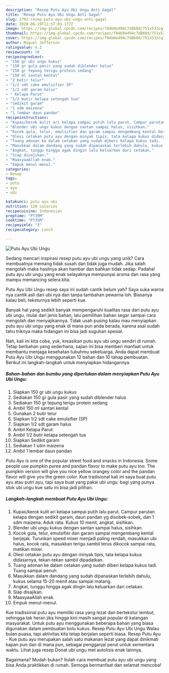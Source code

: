 ```yaml
---
description: "Resep Putu Ayu Ubi Ungu Anti Gagal"
title: "Resep Putu Ayu Ubi Ungu Anti Gagal"
slug: 2792-resep-putu-ayu-ubi-ungu-anti-gagal
date: 2020-06-19T11:57:03.177Z
image: https://img-global.cpcdn.com/recipes/f84b0e494c7d860d/751x532cq70/putu-ayu-ubi-ungu-foto-resep-utama.jpg
thumbnail: https://img-global.cpcdn.com/recipes/f84b0e494c7d860d/751x532cq70/putu-ayu-ubi-ungu-foto-resep-utama.jpg
cover: https://img-global.cpcdn.com/recipes/f84b0e494c7d860d/751x532cq70/putu-ayu-ubi-ungu-foto-resep-utama.jpg
author: Miguel Jefferson
ratingvalue: 4.2
reviewcount: 10
recipeingredient:
- "150 gr ubi ungu kukus"
- "150 gr gula pasir yang sudah diblender halus"
- "150 gr tepung terigu protein sedang"
- "150 ml santan kental"
- "2 butir telur"
- "1/2 sdt cake emulsifier SP"
- "1/2 sdt garam halus"
- " Kelapa Parut"
- "1/2 butir kelapa setengah tua"
- "Sedikit garam"
- "1 sdm maizena"
- "1 lembar daun pandan"
recipeinstructions:
- "Kupas/kerok kulit ari kelapa sampai putih lalu parut. Campur parutan kelapa dengan sedikit garam, daun pandan yg disobek-sobek, dan 1 sdm maizena. Aduk rata. Kukus 10 menit, angkat, sisihkan."
- "Blender ubi ungu kukus dengan santan sampai halus, sisihkan."
- "Kocok gula, telur, emulsifier dan garam sampai mengembang kental berjejak. Turunkan speed mixer menjadi paling rendah, masukkan ubi halus, kocok rata, masukkan terigu sambil terus dikocok sampai rata, matikan mixer."
- "Olesi cetakan putu ayu dengan minyak tipis, tata kelapa kukus didasarnya, tekan-tekan sambil dipadatkan."
- "Tuang adonan ke dalam cetakan yang sudah diberi kelapa kukus tadi. Tuang sampai penuh."
- "Masukkan dalam dandang yang sudah dipanaskan terlebih dahulu, kukus selama 15-20 menit atau sampai matang."
- "Angkat, tunggu hingga agak dingin lalu keluarkan dari cetakan."
- "Siap disajikan."
- "MaasyaaAllah enak."
- "Empuk menul-menul."
categories:
- Resep
tags:
- putu
- ayu
- ubi

katakunci: putu ayu ubi 
nutrition: 128 calories
recipecuisine: Indonesian
preptime: "PT39M"
cooktime: "PT35M"
recipeyield: "3"
recipecategory: Lunch

---
```



![Putu Ayu Ubi Ungu](https://img-global.cpcdn.com/recipes/f84b0e494c7d860d/751x532cq70/putu-ayu-ubi-ungu-foto-resep-utama.jpg)

Sedang mencari inspirasi resep putu ayu ubi ungu yang unik? Cara membuatnya memang tidak susah dan tidak juga mudah. Jika salah mengolah maka hasilnya akan hambar dan bahkan tidak sedap. Padahal putu ayu ubi ungu yang enak selayaknya mempunyai aroma dan rasa yang mampu memancing selera kita.

Putu Ayu Ubi Ungu resep saya ini sudah cantik belum yah? Saya suka warna nya cantik asli dari ubi nya dan tanpa tambahan pewarna loh. Biasanya kalau beli, teksturnya lebih seperti kue.

Banyak hal yang sedikit banyak mempengaruhi kualitas rasa dari putu ayu ubi ungu, mulai dari jenis bahan, lalu pemilihan bahan segar sampai cara mengolah dan menyajikannya. Tidak usah pusing kalau mau menyiapkan putu ayu ubi ungu yang enak di mana pun anda berada, karena asal sudah tahu triknya maka hidangan ini bisa jadi suguhan spesial.


Nah, kali ini kita coba, yuk, kreasikan putu ayu ubi ungu sendiri di rumah. Tetap berbahan yang sederhana, sajian ini bisa memberi manfaat untuk membantu menjaga kesehatan tubuhmu sekeluarga. Anda dapat membuat Putu Ayu Ubi Ungu menggunakan 12 bahan dan 10 tahap pembuatan. Berikut ini langkah-langkah untuk menyiapkan hidangannya.

<!--inarticleads1-->

##### Bahan-bahan dan bumbu yang diperlukan dalam menyiapkan Putu Ayu Ubi Ungu:

1. Siapkan 150 gr ubi ungu kukus
1. Sediakan 150 gr gula pasir yang sudah diblender halus
1. Sediakan 150 gr tepung terigu protein sedang
1. Ambil 150 ml santan kental
1. Gunakan 2 butir telur
1. Siapkan 1/2 sdt cake emulsifier (SP)
1. Siapkan 1/2 sdt garam halus
1. Ambil  Kelapa Parut:
1. Ambil 1/2 butir kelapa setengah tua
1. Siapkan Sedikit garam
1. Sediakan 1 sdm maizena
1. Ambil 1 lembar daun pandan


Putu Ayu is one of the popular street food and snacks in Indonesia. Some people use pumpkin puree and pandan flavor to make putu ayu too. The pumpkin version will give you nice yellow orangey color and the pandan flavor will give you the green color. Kue tradisional kali ini saya buat putu ayu atau putri ayu, tapi saya buat yang pakai ubi ungu. bagi yang punya stok ubi ungu kue satu ini bisa jadi pilihan. 

<!--inarticleads2-->

##### Langkah-langkah membuat Putu Ayu Ubi Ungu:

1. Kupas/kerok kulit ari kelapa sampai putih lalu parut. Campur parutan kelapa dengan sedikit garam, daun pandan yg disobek-sobek, dan 1 sdm maizena. Aduk rata. Kukus 10 menit, angkat, sisihkan.
1. Blender ubi ungu kukus dengan santan sampai halus, sisihkan.
1. Kocok gula, telur, emulsifier dan garam sampai mengembang kental berjejak. Turunkan speed mixer menjadi paling rendah, masukkan ubi halus, kocok rata, masukkan terigu sambil terus dikocok sampai rata, matikan mixer.
1. Olesi cetakan putu ayu dengan minyak tipis, tata kelapa kukus didasarnya, tekan-tekan sambil dipadatkan.
1. Tuang adonan ke dalam cetakan yang sudah diberi kelapa kukus tadi. Tuang sampai penuh.
1. Masukkan dalam dandang yang sudah dipanaskan terlebih dahulu, kukus selama 15-20 menit atau sampai matang.
1. Angkat, tunggu hingga agak dingin lalu keluarkan dari cetakan.
1. Siap disajikan.
1. MaasyaaAllah enak.
1. Empuk menul-menul.


Kue tradisional putu ayu memiliki rasa yang lezat dan bertekstur lembut, sehingga tak heran jika hingga kini masih sangat popular di kalangan masyarakat. Untuk putu ayu menggunakan beberapa bahan yang biasa digunakan dalam pembuatan bolu kukus. Resep Putu Ayu Ubi Ungu Walau bulan puasa, tapi aktivitas kita tetap berjalan seperti biasa. Resep Putu Ayu - Kue putu ayu merupakan salah satu makanan lezat yang dapat dinikmati kapan pun dan di mana pun, sebagai pengganjal perut untuk sementara waktu. Lihat juga resep Donat ubi ungu met autolisis enak lainnya. 

Bagaimana? Mudah bukan? Itulah cara membuat putu ayu ubi ungu yang bisa Anda praktikkan di rumah. Semoga bermanfaat dan selamat mencoba!
